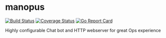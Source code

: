 # manopus
[![Build Status](https://travis-ci.org/geliar/manopus.svg?branch=master)](https://travis-ci.org/geliar/manopus)
[![Coverage Status](https://coveralls.io/repos/github/geliar/manopus/badge.svg?branch=master)](https://coveralls.io/github/geliar/manopus?branch=master)
[![Go Report Card](https://goreportcard.com/badge/github.com/geliar/manopus)](https://goreportcard.com/report/github.com/geliar/manopus)

Highly configurable Chat bot and HTTP webserver for great Ops experience
